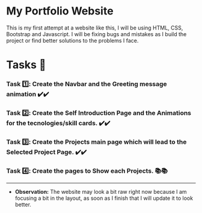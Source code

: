 # My Portfolio Website

This is my first attempt at a website like this, I will be using HTML, CSS, Bootstrap and Javascript. I will be fixing bugs and mistakes as I build the project or find better solutions to the problems I face.

# Tasks 📝

### **Task** 1️⃣: Create the Navbar and the Greeting message animation ✔️✔️


### **Task** 2️⃣: Create the Self Introduction Page and the Animations for the tecnologies/skill cards. ✔️✔️

### **Task** 3️⃣: Create the Projects main page which will lead to the Selected Project Page. ✔️✔️

### **Task** 4️⃣: Create the pages to Show each Projects. 📚📚
---

* **Observation:** The website may look a bit raw right now because I am focusing a bit in the layout, as soon as I finish that I will update it to look better.

